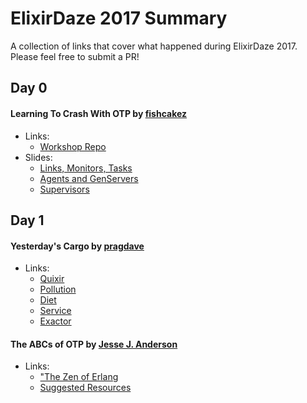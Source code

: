 # ElixirDaze 2017 Summary

A collection of links that cover what happened during ElixirDaze 2017. Please feel free to submit a PR!

## Day 0

#### Learning To Crash With OTP by [fishcakez](https://github.com/fishcakez)

- Links:
    + [Workshop Repo](https://github.com/fishcakez/crash_workshop)
- Slides:
    + [Links, Monitors, Tasks](https://github.com/fishcakez/crash_workshop/blob/master/tasks/Elixir%20Daze%20-%20Links%2C%20Monitors%20and%20Tasks.pdf)
    + [Agents and GenServers](https://github.com/fishcakez/crash_workshop/blob/master/agents/Elixir%20Daze%20-%20Agents%20and%20GenServers.pdf)
    + [Supervisors](https://github.com/fishcakez/crash_workshop/blob/master/supervisors/Elixir%20Daze%20-%20Supervisors.pdf)

## Day 1

#### Yesterday's Cargo by [pragdave](https://github.com/pragdave)
- Links:
    + [Quixir](https://github.com/pragdave/quixir)
    + [Pollution](https://github.com/pragdave/pollution)
    + [Diet](https://github.com/pragdave/diet)
    + [Service](https://github.com/pragdave/service)
    + [Exactor](https://github.com/sasa1977/exactor)

#### The ABCs of OTP by [Jesse J. Anderson](https://github.com/jessejanderson)
- Links:
    + ["The Zen of Erlang](http://ferd.ca/the-zen-of-erlang.html)
    + [Suggested Resources](https://gist.github.com/jessejanderson/16cbc0614e9194fa1b64460f775777ab)
